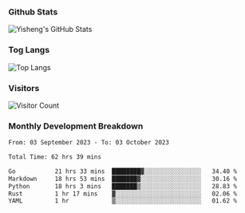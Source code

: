 ### Github Stats
![Yisheng's GitHub Stats](https://github-readme-stats-9qabuvhk1-gongyisheng.vercel.app/api?username=gongyisheng&count_private=true&show_icons=true)
### Tog Langs
![Top Langs](https://github-readme-stats-9qabuvhk1-gongyisheng.vercel.app/api/top-langs/?username=gongyisheng&layout=compact)
### Visitors
![Visitor Count](https://profile-counter.glitch.me/gongyisheng/count.svg)
### Monthly Development Breakdown
<!--START_SECTION:waka-->

```txt
From: 03 September 2023 - To: 03 October 2023

Total Time: 62 hrs 39 mins

Go           21 hrs 33 mins  ████████▓░░░░░░░░░░░░░░░░   34.40 %
Markdown     18 hrs 53 mins  ███████▓░░░░░░░░░░░░░░░░░   30.16 %
Python       18 hrs 3 mins   ███████▒░░░░░░░░░░░░░░░░░   28.83 %
Rust         1 hr 17 mins    ▓░░░░░░░░░░░░░░░░░░░░░░░░   02.06 %
YAML         1 hr            ▒░░░░░░░░░░░░░░░░░░░░░░░░   01.62 %
```

<!--END_SECTION:waka-->
